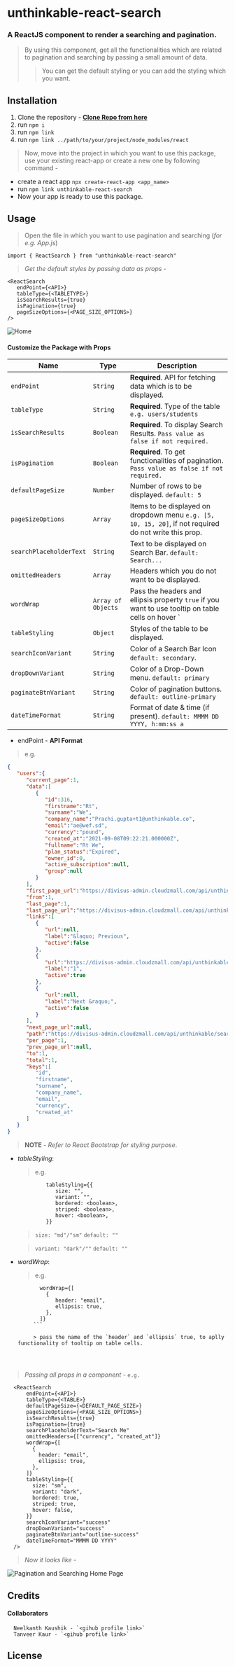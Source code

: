 # unthinkable-react-search
### A ReactJS component to render a searching and pagination.
> By using this component, get all the functionalities which are related to pagination and searching by passing a small amount of data.
>> You can get the default styling or you can add the styling which you want.


## Installation 
1. Clone the repository - **[Clone Repo from here](https://github.com/nefoyoch/unthinkable-react-search/)**
2. run `npm i`
3. run `npm link`
4. run `npm link ../path/to/your/project/node_modules/react`

> Now, move into the project in which you want to use this package, use your existing react-app or create a new one by following command -
- create a react app `npx create-react-app <app_name>`
- run `npm link unthinkable-react-search` 
- Now your app is ready to use this package.

## Usage

> Open the file in which you want to use pagination and searching (*for e.g. App.js*) 
```JSX
import { ReactSearch } from "unthinkable-react-search"
```
> *Get the default styles by passing data as props* - 
   ```JSX
   <ReactSearch
      endPoint={<API>}
      tableType={<TABLETYPE>}
      isSearchResults={true}
      isPagination={true}
      pageSizeOptions={<PAGE_SIZE_OPTIONS>}
   />
   ```
![Home](assets/images/Home.png)

#### Customize the Package with Props

|      Name                      |             Type       | Description                                            |
| -------------------------------| ----------------| --------------------------------------------------------------                                  
|     `endPoint`                 |     `String`    | **Required**. API for fetching data which is to be displayed.  |
|     `tableType`                |     `String`    | **Required**. Type of the table `e.g. users/students`          |
|     `isSearchResults`          |     `Boolean`   | **Required**. To display Search Results. `Pass value as false if not required.`|
|     `isPagination`             |     `Boolean`   | **Required**. To get functionalities of pagination. `Pass value as false if not required.`| 
|     `defaultPageSize`          |     `Number`    |   Number of rows to be displayed. `default: 5`|
|     `pageSizeOptions`          |     `Array`     |   Items to be displayed on dropdown menu `e.g. [5, 10, 15, 20]`, if not required do not write this prop.         |
|     `searchPlaceholderText`    |     `String`    |   Text to be displayed on Search Bar. `default: Search...`|
|     `omittedHeaders`           |     `Array`     |   Headers which you do not want to be displayed.|
|     `wordWrap`                 |     `Array of Objects`    |   Pass the headers and ellipsis property `true` if you want to use tooltip on table cells on hover `|
|     `tableStyling`             |     `Object`    |   Styles of the table to be displayed.|
|     `searchIconVariant`        |     `String`    |   Color of a Search Bar Icon `default: secondary`.|
|     `dropDownVariant`          |     `String`    |   Color of a Drop-Down menu. `default: primary`|
|     `paginateBtnVariant`       |     `String`    |   Color of pagination buttons. `default: outline-primary`|
|     `dateTimeFormat`           |     `String`    |   Format of date & time (if present). `default: MMMM DD YYYY, h:mm:ss a`|

* endPoint - **API Format**
> e.g.
```JSON
{
   "users":{
      "current_page":1,
      "data":[
         {
            "id":316,
            "firstname":"Rt",
            "surname":"We",
            "company_name":"Prachi.gupta+t1@unthinkable.co",
            "email":"ae@wef.sd",
            "currency":"pound",
            "created_at":"2021-09-08T09:22:21.000000Z",
            "fullname":"Rt We",
            "plan_status":"Expired",
            "owner_id":0,
            "active_subscription":null,
            "group":null
         }
      ],
      "first_page_url":"https://divisus-admin.cloudzmall.com/api/unthinkable/search?q=sd&per_page=1&table=users&page=1",
      "from":1,
      "last_page":1,
      "last_page_url":"https://divisus-admin.cloudzmall.com/api/unthinkable/search?q=sd&per_page=1&table=users&page=1",
      "links":[
         {
            "url":null,
            "label":"&laquo; Previous",
            "active":false
         },
         {
            "url":"https://divisus-admin.cloudzmall.com/api/unthinkable/search?q=sd&per_page=1&table=users&page=1",
            "label":"1",
            "active":true
         },
         {
            "url":null,
            "label":"Next &raquo;",
            "active":false
         }
      ],
      "next_page_url":null,
      "path":"https://divisus-admin.cloudzmall.com/api/unthinkable/search",
      "per_page":1,
      "prev_page_url":null,
      "to":1,
      "total":1,
      "keys":[
         "id",
         "firstname",
         "surname",
         "company_name",
         "email",
         "currency",
         "created_at"
      ]
   }
}
```
> **NOTE** -  *Refer to React Bootstrap for styling purpose*.
* *tableStyling*: 
   > e.g. 
   
   
   ```JSX
            tableStyling={{
               size: "",
               variant: "",
               bordered: <boolean>,
               striped: <boolean>,
               hover: <boolean>,
            }}
    ```

   > `size: "md"/"sm"` `default: ""`


   > `variant: "dark"/""` `default: ""` 

* *wordWrap*:
   > e.g.
   
   ```JSX
          wordWrap={[
            {
               header: "email",
               ellipsis: true,
            },
          ]}
        ```
        
        > pass the name of the `header` and `ellipsis` true, to aplly functionality of tooltip on table cells.
        



> *Passing all props in a component* - `e.g.`

```JSX
  <ReactSearch
      endPoint={<API>}
      tableType={<TABLE>}
      defaultPageSize={<DEFAULT_PAGE_SIZE>}
      pageSizeOptions={<PAGE_SIZE_OPTIONS>}
      isSearchResults={true}
      isPagination={true}
      searchPlaceholderText="Search Me"
      omittedHeaders={["currency", "created_at"]}
      wordWrap={[
        {
          header: "email",
          ellipsis: true,
        },
      ]}
      tableStyling={{
        size: "sm",
        variant: "dark",
        bordered: true,
        striped: true,
        hover: false,
      }}
      searchIconVariant="success"
      dropDownVariant="success"
      paginateBtnVariant="outline-success"
      dateTimeFormat="MMMM DD YYYY"
  />
```
   > *Now it looks like* - 

![Pagination and Searching Home Page](/assets/images/WithProps.png)


## Credits 
   #### Collaborators
      Neelkanth Kaushik - `<gihub profile link>`
      Tanveer Kaur - `<gihub profile link>`
      
      
## License
 
 


